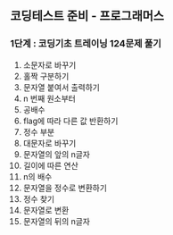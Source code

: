 ## 코딩테스트 준비 - 프로그래머스

### 1단계 : 코딩기초 트레이닝 124문제 풀기
1. 소문자로 바꾸기
2. 홀짝 구분하기
3. 문자열 붙여서 출력하기
4. n 번째 원소부터
5. 공배수
6. flag에 따라 다른 값 반환하기
7. 정수 부분
8. 대문자로 바꾸기
9. 문자열의 앞의 n글자
10. 길이에 따른 연산
11. n의 배수
12. 문자열을 정수로 변환하기
13. 정수 찾기
14. 문자열로 변환
15. 문자열의 뒤의 n글자



